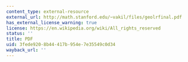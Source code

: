 ```yaml
---
content_type: external-resource
external_url: http://math.stanford.edu/~vakil/files/geolrfinal.pdf
has_external_license_warning: true
license: https://en.wikipedia.org/wiki/All_rights_reserved
status: ''
title: PDF
uid: 3fede920-8b44-417b-954e-7e35549c0d34
wayback_url: ''
---
```

